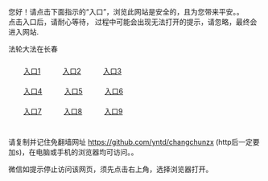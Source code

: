 您好！请点击下面指示的“入口”，浏览此网站是安全的，且为您带来平安。。 <br/>
点击入口后，请耐心等待， 过程中可能会出现无法打开的提示，请忽略，最终会进入网站. </br>

法轮大法在长春<br/>
<div style="padding:10px"><a style="margin:20px" target="_blank" href="https://d1ub9gpvfyb6jf.cloudfront.net/2Qpsp?dtegm" id="ccLink1" rel="nofollow">入口1</a> <a target="_blank" style="margin:20px" href="https://d3t7gu9fs4ys6o.cloudfront.net/2Qpsp?grdoxusf" id="ccLink2" rel="nofollow">入口2</a> <a style="margin:20px" target="_blank" href="https://d2qraok2idfx6a.cloudfront.net/2Qpsp?tfsld" id="ccLink3" rel="nofollow">入口3</a></div>

<div style="padding:10px" ><a style="margin:20px" target="_blank" href="https://d1ub9gpvfyb6jf.cloudfront.net/2Qpsp?dtegm" id="ccLink4" rel="nofollow">入口4</a> <a style="margin:20px" href="https://d3t7gu9fs4ys6o.cloudfront.net/2Qpsp?grdoxusf" target="_blank" id="ccLink5" rel="nofollow">入口5</a> <a style="margin:20px" href="https://d2qraok2idfx6a.cloudfront.net/2Qpsp?tfsld" target="_blank" id="ccLink6" rel="nofollow">入口6</a></div>

<div style="padding:10px"><a style="margin:20px" target="_blank" href="https://d1ub9gpvfyb6jf.cloudfront.net/2Qpsp?dtegm" id="ccLink7" rel="nofollow">入口7</a> <a style="margin:20px" href="https://d3t7gu9fs4ys6o.cloudfront.net/2Qpsp?grdoxusf" target="_blank" id="ccLink8" rel="nofollow">入口8</a> <a style="margin:20px" target="_blank" href="https://d2qraok2idfx6a.cloudfront.net/2Qpsp?tfsld" id="ccLink9" rel="nofollow">入口9</a></div>

<br/>



请复制并记住免翻墙网址 https://github.com/yntd/changchunzx (http后一定要加s)，在电脑或手机的浏览器均可访问。。<br/>

微信如提示停止访问该网页，须先点击右上角，选择浏览器打开。
